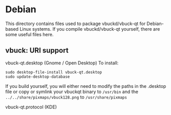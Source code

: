 
Debian
====================
This directory contains files used to package vbuckd/vbuck-qt
for Debian-based Linux systems. If you compile vbuckd/vbuck-qt yourself, there are some useful files here.

## vbuck: URI support ##


vbuck-qt.desktop  (Gnome / Open Desktop)
To install:

	sudo desktop-file-install vbuck-qt.desktop
	sudo update-desktop-database

If you build yourself, you will either need to modify the paths in
the .desktop file or copy or symlink your vbuckqt binary to `/usr/bin`
and the `../../share/pixmaps/vbuck128.png` to `/usr/share/pixmaps`

vbuck-qt.protocol (KDE)


